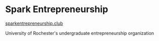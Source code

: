 # Spark Entrepreneurship

<a href="http://www.sparkentrepreneurship.club">sparkentrepreneurship.club</a>
<p>University of Rochester's undergraduate entrepreneurship organization</p>